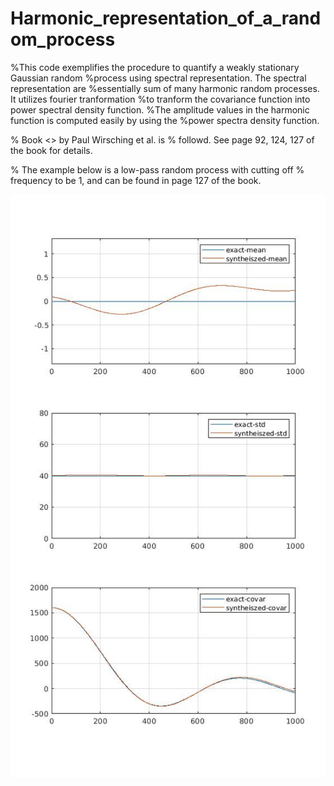# Harmonic_representation_of_a_random_process

%This code exemplifies the procedure to quantify a weakly stationary Gaussian random
%process using spectral representation. The spectral representation are
%essentially sum of many harmonic random processes. It utilizes fourier tranformation
%to tranform the covariance function into power spectral density function.
%The amplitude values in the harmonic function is computed easily by using the
%power spectra density function.



% Book <<Random vibration theory and practice>> by Paul Wirsching et al. is
% followd. See page 92, 124, 127 of the book for details.

% The example below is a low-pass random process with cutting off
% frequency to be 1, and can be found in page 127 of the book.

![Result comparison](comparison_of_exact_and_synthesization.jpg)